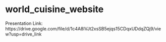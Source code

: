 # world_cuisine_website
<p>Presentation Link: https://drive.google.com/file/d/1c4A8lVJt2xsSB5ejqs15CDqxUDdqZQj9/view?usp=drive_link </p>
